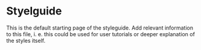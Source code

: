 # Styelguide
This is the default starting page of the styleguide. Add relevant information to this file, i. e. this could be used for user tutorials or deeper explanation of the styles itself.
